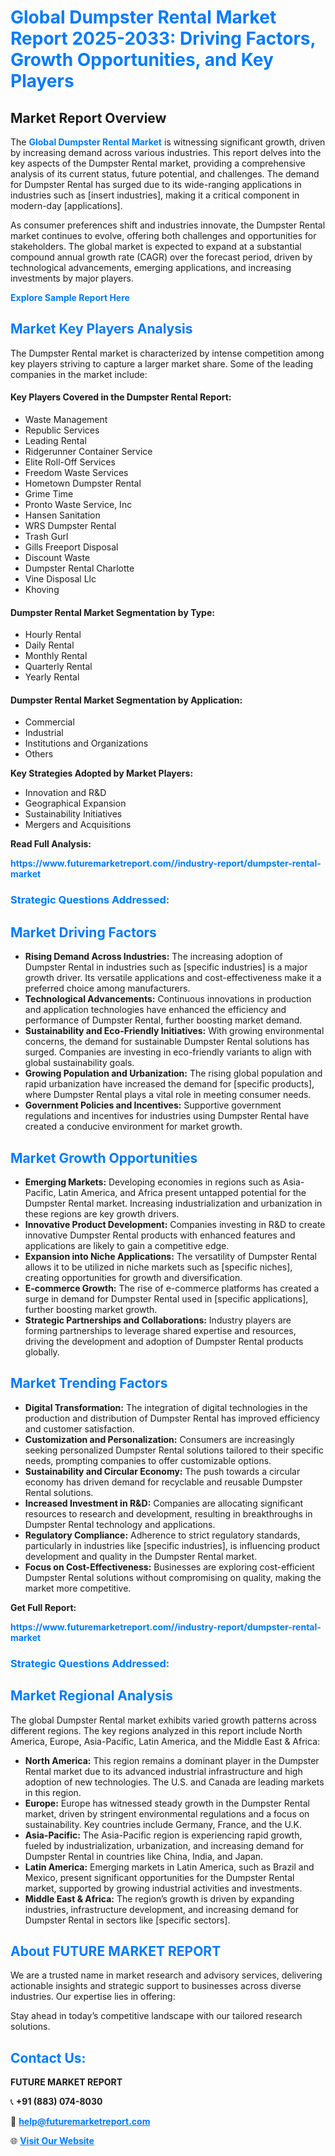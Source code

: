 <h1 style="color: #007BFF;">Global Dumpster Rental Market Report 2025-2033: Driving Factors, Growth Opportunities, and Key Players</h1>

<section id="overview">
<h2>Market Report Overview</h2>
<p>The <a href="https://www.futuremarketreport.com//industry-report/dumpster-rental-market" style="color: #007BFF; text-decoration: none;"><strong>Global Dumpster Rental Market</strong></a> is witnessing significant growth, driven by increasing demand across various industries. This report delves into the key aspects of the Dumpster Rental market, providing a comprehensive analysis of its current status, future potential, and challenges. The demand for Dumpster Rental has surged due to its wide-ranging applications in industries such as [insert industries], making it a critical component in modern-day [applications].</p>
<p>As consumer preferences shift and industries innovate, the Dumpster Rental market continues to evolve, offering both challenges and opportunities for stakeholders. The global market is expected to expand at a substantial compound annual growth rate (CAGR) over the forecast period, driven by technological advancements, emerging applications, and increasing investments by major players.</p>
</section>

<section id="overview">
<p><a href="https://www.futuremarketreport.com//request-sample/reportId=56067" style="color: #007BFF; text-decoration: none;"><strong>Explore Sample Report Here</strong></a></p>
</section>

<section id="key-players">
<h2 style="color: #007BFF;">Market Key Players Analysis</h2>
<p>The Dumpster Rental market is characterized by intense competition among key players striving to capture a larger market share. Some of the leading companies in the market include:</p>
<h4>Key Players Covered in the Dumpster Rental Report:</h4>
<ul><li>Waste Management</li><li>Republic Services</li><li>Leading Rental</li><li>Ridgerunner Container Service</li><li>Elite Roll-Off Services</li><li>Freedom Waste Services</li><li>Hometown Dumpster Rental</li><li>Grime Time</li><li>Pronto Waste Service, Inc</li><li>Hansen Sanitation</li><li>WRS Dumpster Rental</li><li>Trash Gurl</li><li>Gills Freeport Disposal</li><li>Discount Waste</li><li>Dumpster Rental Charlotte</li><li>Vine Disposal Llc</li><li>Khoving</li></ul>
<h4>Dumpster Rental Market Segmentation by Type:</h4>
<ul><li>Hourly Rental</li><li>Daily Rental</li><li>Monthly Rental</li><li>Quarterly Rental</li><li>Yearly Rental</li></ul>

<h4>Dumpster Rental Market Segmentation by Application:</h4>
<ul><li>Commercial</li><li>Industrial</li><li>Institutions and Organizations</li><li>Others</li></ul>
<p><strong>Key Strategies Adopted by Market Players:</strong></p>
<ul>
<li>Innovation and R&D</li>
<li>Geographical Expansion</li>
<li>Sustainability Initiatives</li>
<li>Mergers and Acquisitions</li>
</ul>
</section>

<section>
<p><strong>Read Full Analysis: </strong></p><a href="https://www.futuremarketreport.com//industry-report/dumpster-rental-market" style="color: #007BFF; text-decoration: none;"><strong>https://www.futuremarketreport.com//industry-report/dumpster-rental-market</strong></a>
<h3 style="color: #007BFF;">Strategic Questions Addressed:</h3>
</section>

<section id="driving-factors">
<h2 style="color: #007BFF;">Market Driving Factors</h2>
<ul>
<li><strong>Rising Demand Across Industries:</strong> The increasing adoption of Dumpster Rental in industries such as [specific industries] is a major growth driver. Its versatile applications and cost-effectiveness make it a preferred choice among manufacturers.</li>
<li><strong>Technological Advancements:</strong> Continuous innovations in production and application technologies have enhanced the efficiency and performance of Dumpster Rental, further boosting market demand.</li>
<li><strong>Sustainability and Eco-Friendly Initiatives:</strong> With growing environmental concerns, the demand for sustainable Dumpster Rental solutions has surged. Companies are investing in eco-friendly variants to align with global sustainability goals.</li>
<li><strong>Growing Population and Urbanization:</strong> The rising global population and rapid urbanization have increased the demand for [specific products], where Dumpster Rental plays a vital role in meeting consumer needs.</li>
<li><strong>Government Policies and Incentives:</strong> Supportive government regulations and incentives for industries using Dumpster Rental have created a conducive environment for market growth.</li>
</ul>
</section>

<section id="growth-opportunities">
<h2 style="color: #007BFF;">Market Growth Opportunities</h2>
<ul>
<li><strong>Emerging Markets:</strong> Developing economies in regions such as Asia-Pacific, Latin America, and Africa present untapped potential for the Dumpster Rental market. Increasing industrialization and urbanization in these regions are key growth drivers.</li>
<li><strong>Innovative Product Development:</strong> Companies investing in R&D to create innovative Dumpster Rental products with enhanced features and applications are likely to gain a competitive edge.</li>
<li><strong>Expansion into Niche Applications:</strong> The versatility of Dumpster Rental allows it to be utilized in niche markets such as [specific niches], creating opportunities for growth and diversification.</li>
<li><strong>E-commerce Growth:</strong> The rise of e-commerce platforms has created a surge in demand for Dumpster Rental used in [specific applications], further boosting market growth.</li>
<li><strong>Strategic Partnerships and Collaborations:</strong> Industry players are forming partnerships to leverage shared expertise and resources, driving the development and adoption of Dumpster Rental products globally.</li>
</ul>
</section>

<section id="trending-factors">
<h2 style="color: #007BFF;">Market Trending Factors</h2>
<ul>
<li><strong>Digital Transformation:</strong> The integration of digital technologies in the production and distribution of Dumpster Rental has improved efficiency and customer satisfaction.</li>
<li><strong>Customization and Personalization:</strong> Consumers are increasingly seeking personalized Dumpster Rental solutions tailored to their specific needs, prompting companies to offer customizable options.</li>
<li><strong>Sustainability and Circular Economy:</strong> The push towards a circular economy has driven demand for recyclable and reusable Dumpster Rental solutions.</li>
<li><strong>Increased Investment in R&D:</strong> Companies are allocating significant resources to research and development, resulting in breakthroughs in Dumpster Rental technology and applications.</li>
<li><strong>Regulatory Compliance:</strong> Adherence to strict regulatory standards, particularly in industries like [specific industries], is influencing product development and quality in the Dumpster Rental market.</li>
<li><strong>Focus on Cost-Effectiveness:</strong> Businesses are exploring cost-efficient Dumpster Rental solutions without compromising on quality, making the market more competitive.</li>
</ul>
</section>

<section>
<p><strong>Get Full Report: </strong></p><a href="https://www.futuremarketreport.com//industry-report/dumpster-rental-market" style="color: #007BFF; text-decoration: none;"><strong>https://www.futuremarketreport.com//industry-report/dumpster-rental-market</strong></a>
<h3 style="color: #007BFF;">Strategic Questions Addressed:</h3>
</section>


<section id="regional-analysis">
<h2 style="color: #007BFF;">Market Regional Analysis</h2>
<p>The global Dumpster Rental market exhibits varied growth patterns across different regions. The key regions analyzed in this report include North America, Europe, Asia-Pacific, Latin America, and the Middle East & Africa:</p>
<ul>
<li><strong>North America:</strong> This region remains a dominant player in the Dumpster Rental market due to its advanced industrial infrastructure and high adoption of new technologies. The U.S. and Canada are leading markets in this region.</li>
<li><strong>Europe:</strong> Europe has witnessed steady growth in the Dumpster Rental market, driven by stringent environmental regulations and a focus on sustainability. Key countries include Germany, France, and the U.K.</li>
<li><strong>Asia-Pacific:</strong> The Asia-Pacific region is experiencing rapid growth, fueled by industrialization, urbanization, and increasing demand for Dumpster Rental in countries like China, India, and Japan.</li>
<li><strong>Latin America:</strong> Emerging markets in Latin America, such as Brazil and Mexico, present significant opportunities for the Dumpster Rental market, supported by growing industrial activities and investments.</li>
<li><strong>Middle East & Africa:</strong> The region’s growth is driven by expanding industries, infrastructure development, and increasing demand for Dumpster Rental in sectors like [specific sectors].</li>
</ul>
</section>

<footer>
<h2 style="color: #007BFF;">About FUTURE MARKET REPORT</h2>
<p>We are a trusted name in market research and advisory services, delivering actionable insights and strategic support to businesses across diverse industries. Our expertise lies in offering:</p>

<p>Stay ahead in today’s competitive landscape with our tailored research solutions.</p>

<h2 style="color: #007BFF;">Contact Us:</h2>
<p><strong>FUTURE MARKET REPORT</strong></p>
<p>📞 <strong>+91 (883) 074-8030</strong></p>
<p>📧 <strong><a href="mailto:help@futuremarketreport.com" style="color: #007BFF;">help@futuremarketreport.com</a></strong></p>
<p>🌐 <strong><a href="https://www.futuremarketreport.com/" style="color: #007BFF;">Visit Our Website</a></strong></p>
</footer>